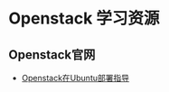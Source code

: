 # Openstack 学习资源

## Openstack官网
- [Openstack在Ubuntu部署指导](http://docs.openstack.org/mitaka/install-guide-ubuntu/)